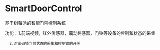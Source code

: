 # SmartDoorControl
基于树莓派的智能门禁控制系统

功能：1.前端视频，红外传感器，震动传感器，门铃等设备的控制和状态的采集

      2.对密码锁当前状态的采集和控制锁的开关
